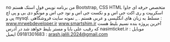 no من برنامه نویس فول استک هستم
 Bootstrap, CSS HTML 
متخصص حرفه ای جاوا اسکریپت و 
ری اکت جی اس و 
و نکست جی اس و
نود جی اس و 
مونگو دی بی و
پی اچ پی و
 mysql. 
مسلط به زبان های انگلیسی و عربی هستم .
_
نمونه سایت فروشگاهی :
www.mrwebdeveloper.ir
www.smartshim.ir
آخرین پروژه بنده نسیم بلیط هست که رقیب علی بابا و مستر بلیط خواهد شد در آدرس
nasimticket.ir 
موبایل : 09181301683
ایمیل : arash.jalili.2024@gmail.com
